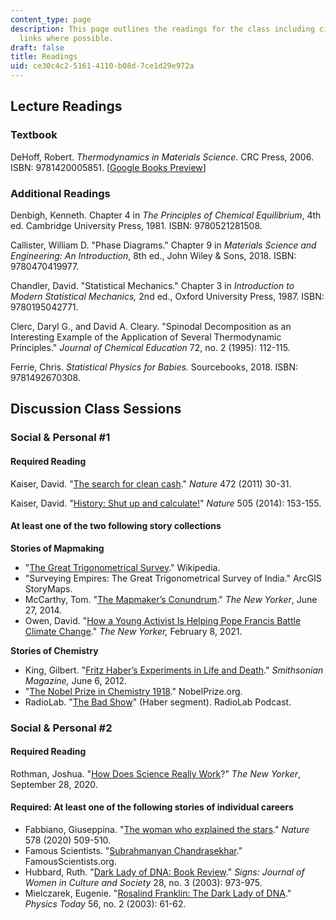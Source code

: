 ```yaml
---
content_type: page
description: This page outlines the readings for the class including citations and
  links where possible.
draft: false
title: Readings
uid: ce30c4c2-5161-4110-b08d-7ce1d29e972a
---
```

## Lecture Readings

### Textbook

DeHoff, Robert. *Thermodynamics in Materials Science*. CRC Press, 2006. ISBN: 9781420005851. \[[Google Books Preview](https://www.google.com/books/edition/_/uV_LBQAAQBAJ?hl=en&gbpv=1&pg=PP1)\]

### Additional Readings

Denbigh, Kenneth. Chapter 4 in *The Principles of Chemical Equilibrium*, 4th ed. Cambridge University Press, 1981. ISBN: 9780521281508.

Callister, William D. "Phase Diagrams." Chapter 9 in *Materials Science and Engineering: An Introduction*, 8th ed., John Wiley & Sons, 2018. ISBN: 9780470419977.

Chandler, David. "Statistical Mechanics." Chapter 3 in *Introduction to Modern Statistical Mechanics,* 2nd ed., Oxford University Press, 1987. ISBN: 9780195042771.

Clerc, Daryl G., and David A. Cleary. "Spinodal Decomposition as an Interesting Example of the Application of Several Thermodynamic Principles." *Journal of Chemical Education* 72, no. 2 (1995): 112-115.

Ferrie, Chris. *Statistical Physics for Babies.* Sourcebooks, 2018. ISBN: 9781492670308.

## Discussion Class Sessions

### Social & Personal #1

#### Required Reading

Kaiser, David. "[The search for clean cash](https://www.nature.com/articles/472030a)." *Nature* 472 (2011) 30-31.

Kaiser, David. "[History: Shut up and calculate!](https://www.nature.com/articles/505153a)" *Nature* 505 (2014): 153-155.

#### At least one of the two following story collections

**Stories of Mapmaking**

- "[The Great Trigonometrical Survey](https://en.wikipedia.org/w/index.php?title=Great_Trigonometrical_Survey&oldid=1014665563)." Wikipedia.
- "Surveying Empires: The Great Trigonometrical Survey of India." ArcGIS StoryMaps. 
- McCarthy, Tom. "[The Mapmaker’s Conundrum](https://www.newyorker.com/books/page-turner/the-mapmakers-conundrum)." *The New Yorker*, June 27, 2014.
- Owen, David. "[How a Young Activist Is Helping Pope Francis Battle Climate Change](https://www.newyorker.com/magazine/2021/02/08/how-a-young-activist-is-helping-pope-francis-battle-climate-change)." *The New Yorker,* February 8, 2021. 

**Stories of Chemistry**

- King, Gilbert. "[Fritz Haber’s Experiments in Life and Death](https://www.smithsonianmag.com/history/fritz-habers-experiments-in-life-and-death-114161301/)." *Smithsonian Magazine,* June 6, 2012. 
- "[The Nobel Prize in Chemistry 1918](https://www.nobelprize.org/prizes/chemistry/1918/summary/)." NobelPrize.org.
- RadioLab. "[The Bad Show](https://radiolab.org/podcast/bad-show)" (Haber segment). RadioLab Podcast.

### Social & Personal #2

#### Required Reading

Rothman, Joshua. "[How Does Science Really Work](https://www.newyorker.com/magazine/2020/10/05/how-does-science-really-work)?" *The New Yorker*, September 28, 2020. 

#### Required: At least one of the following stories of individual careers

- Fabbiano, Giuseppina. "[The woman who explained the stars](https://doi.org/10.1038/d41586-020-00509-3)." *Nature* 578 (2020) 509-510. 
- Famous Scientists. "[Subrahmanyan Chandrasekhar](https://www.famousscientists.org/subrahmanyan-chandrasekhar/)." FamousScientists.org. 
- Hubbard, Ruth. "[Dark Lady of DNA: Book Review](https://www.jstor.org/stable/10.1086/345333)." *Signs: Journal of Women in Culture and Society* 28, no. 3 (2003): 973-975.
- Mielczarek, Eugenie. "[Rosalind Franklin: The Dark Lady of DNA](https://doi.org/10.1063/1.1564352)." *Physics Today* 56, no. 2 (2003): 61-62.